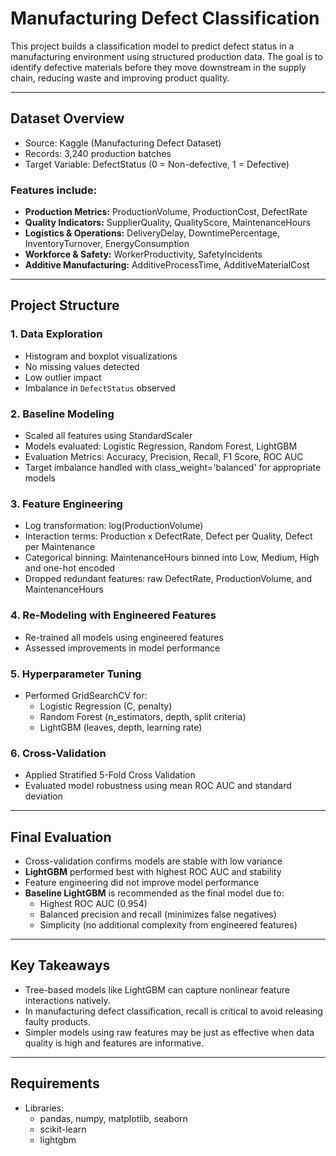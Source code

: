 # Manufacturing Defect Classification

This project builds a classification model to predict defect status in a manufacturing environment using structured production data. The goal is to identify defective materials before they move downstream in the supply chain, reducing waste and improving product quality.

---

## Dataset Overview

- Source: Kaggle (Manufacturing Defect Dataset)
- Records: 3,240 production batches
- Target Variable: DefectStatus (0 = Non-defective, 1 = Defective)

### Features include:

- **Production Metrics:** ProductionVolume, ProductionCost, DefectRate
- **Quality Indicators:** SupplierQuality, QualityScore, MaintenanceHours
- **Logistics & Operations:** DeliveryDelay, DowntimePercentage, InventoryTurnover, EnergyConsumption
- **Workforce & Safety:** WorkerProductivity, SafetyIncidents
- **Additive Manufacturing:** AdditiveProcessTime, AdditiveMaterialCost

---

## Project Structure

### 1. Data Exploration
- Histogram and boxplot visualizations
- No missing values detected
- Low outlier impact
- Imbalance in `DefectStatus` observed

### 2. Baseline Modeling
- Scaled all features using StandardScaler
- Models evaluated: Logistic Regression, Random Forest, LightGBM
- Evaluation Metrics: Accuracy, Precision, Recall, F1 Score, ROC AUC
- Target imbalance handled with class_weight='balanced' for appropriate models

### 3. Feature Engineering
- Log transformation: log(ProductionVolume)
- Interaction terms: Production x DefectRate, Defect per Quality, Defect per Maintenance
- Categorical binning: MaintenanceHours binned into Low, Medium, High and one-hot encoded
- Dropped redundant features: raw DefectRate, ProductionVolume, and MaintenanceHours

### 4. Re-Modeling with Engineered Features
- Re-trained all models using engineered features
- Assessed improvements in model performance

### 5. Hyperparameter Tuning
- Performed GridSearchCV for:
  - Logistic Regression (C, penalty)
  - Random Forest (n_estimators, depth, split criteria)
  - LightGBM (leaves, depth, learning rate)

### 6. Cross-Validation
- Applied Stratified 5-Fold Cross Validation
- Evaluated model robustness using mean ROC AUC and standard deviation

---

## Final Evaluation

- Cross-validation confirms models are stable with low variance
- **LightGBM** performed best with highest ROC AUC and stability
- Feature engineering did not improve model performance
- **Baseline LightGBM** is recommended as the final model due to:
  - Highest ROC AUC (0.954)
  - Balanced precision and recall (minimizes false negatives)
  - Simplicity (no additional complexity from engineered features)

---

## Key Takeaways

- Tree-based models like LightGBM can capture nonlinear feature interactions natively.
- In manufacturing defect classification, recall is critical to avoid releasing faulty products.
- Simpler models using raw features may be just as effective when data quality is high and features are informative.

---

## Requirements

- Libraries:
  - pandas, numpy, matplotlib, seaborn
  - scikit-learn
  - lightgbm

